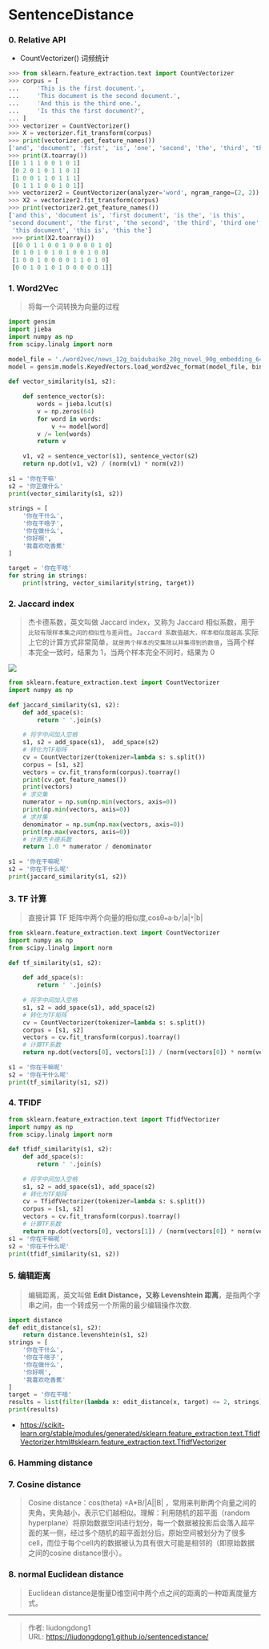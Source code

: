 # SentenceDistance


### 0. Relative API

- CountVectorizer() 词频统计

```python
>>> from sklearn.feature_extraction.text import CountVectorizer
>>> corpus = [
...     'This is the first document.',
...     'This document is the second document.',
...     'And this is the third one.',
...     'Is this the first document?',
... ]
>>> vectorizer = CountVectorizer()
>>> X = vectorizer.fit_transform(corpus)
>>> print(vectorizer.get_feature_names())
['and', 'document', 'first', 'is', 'one', 'second', 'the', 'third', 'this']
>>> print(X.toarray())
[[0 1 1 1 0 0 1 0 1]
 [0 2 0 1 0 1 1 0 1]
 [1 0 0 1 1 0 1 1 1]
 [0 1 1 1 0 0 1 0 1]]
>>> vectorizer2 = CountVectorizer(analyzer='word', ngram_range=(2, 2))
>>> X2 = vectorizer2.fit_transform(corpus)
>>> print(vectorizer2.get_feature_names())
['and this', 'document is', 'first document', 'is the', 'is this',
'second document', 'the first', 'the second', 'the third', 'third one',
 'this document', 'this is', 'this the']
 >>> print(X2.toarray())
 [[0 0 1 1 0 0 1 0 0 0 0 1 0]
 [0 1 0 1 0 1 0 1 0 0 1 0 0]
 [1 0 0 1 0 0 0 0 1 1 0 1 0]
 [0 0 1 0 1 0 1 0 0 0 0 0 1]]
```

### 1. Word2Vec

> 将每一个词转换为向量的过程

```python
import gensim
import jieba
import numpy as np
from scipy.linalg import norm
  
model_file = './word2vec/news_12g_baidubaike_20g_novel_90g_embedding_64.bin'
model = gensim.models.KeyedVectors.load_word2vec_format(model_file, binary=True)
  
def vector_similarity(s1, s2):
           
    def sentence_vector(s):
        words = jieba.lcut(s)
        v = np.zeros(64)
        for word in words:
            v += model[word]
        v /= len(words)
        return v
     
    v1, v2 = sentence_vector(s1), sentence_vector(s2)
    return np.dot(v1, v2) / (norm(v1) * norm(v2))
 
s1 = '你在干嘛'
s2 = '你正做什么'
print(vector_similarity(s1, s2))
 
strings = [
    '你在干什么',
    '你在干啥子',
    '你在做什么',
    '你好啊',
    '我喜欢吃香蕉'
]
  
target = '你在干啥'
for string in strings:
    print(string, vector_similarity(string, target))
```

### 2. Jaccard index

> 杰卡德系数，英文叫做 Jaccard index，又称为 Jaccard 相似系数，用于`比较有限样本集之间的相似性与差异性`。`Jaccard 系数值越大，样本相似度越高`.实际上它的计算方式非常简单，`就是两个样本的交集除以并集得到的数值`，当两个样本完全一致时，结果为 1，当两个样本完全不同时，结果为 0

![](https://lddpicture.oss-cn-beijing.aliyuncs.com/picture/image-20211005195526760.png)

```python
from sklearn.feature_extraction.text import CountVectorizer
import numpy as np
  
def jaccard_similarity(s1, s2):
    def add_space(s):
        return ' '.join(s)
     
    # 将字中间加入空格
    s1, s2 = add_space(s1),  add_space(s2)
    # 转化为TF矩阵
    cv = CountVectorizer(tokenizer=lambda s: s.split())
    corpus = [s1, s2]
    vectors = cv.fit_transform(corpus).toarray()
    print(cv.get_feature_names())
    print(vectors)
    # 求交集
    numerator = np.sum(np.min(vectors, axis=0))
    print(np.min(vectors, axis=0))
    # 求并集
    denominator = np.sum(np.max(vectors, axis=0))
    print(np.max(vectors, axis=0))
    # 计算杰卡德系数
    return 1.0 * numerator / denominator
  
s1 = '你在干嘛呢'
s2 = '你在干什么呢'
print(jaccard_similarity(s1, s2))
```

### 3. TF 计算

> 直接计算 TF 矩阵中两个向量的相似度,cosθ``=``a·b``/``|a|``*``|b|

```python
from sklearn.feature_extraction.text import CountVectorizer
import numpy as np
from scipy.linalg import norm
  
def tf_similarity(s1, s2):
           
    def add_space(s):
        return ' '.join(s)
     
    # 将字中间加入空格
    s1, s2 = add_space(s1), add_space(s2)
    # 转化为TF矩阵
    cv = CountVectorizer(tokenizer=lambda s: s.split())
    corpus = [s1, s2]
    vectors = cv.fit_transform(corpus).toarray()
    # 计算TF系数
    return np.dot(vectors[0], vectors[1]) / (norm(vectors[0]) * norm(vectors[1]))
  
s1 = '你在干嘛呢'
s2 = '你在干什么呢'
print(tf_similarity(s1, s2))
```

### 4. TFIDF

```python
from sklearn.feature_extraction.text import TfidfVectorizer
import numpy as np
from scipy.linalg import norm
 
def tfidf_similarity(s1, s2):
    def add_space(s):
        return ' '.join(s)
     
    # 将字中间加入空格
    s1, s2 = add_space(s1), add_space(s2)
    # 转化为TF矩阵
    cv = TfidfVectorizer(tokenizer=lambda s: s.split())
    corpus = [s1, s2]
    vectors = cv.fit_transform(corpus).toarray()
    # 计算TF系数
    return np.dot(vectors[0], vectors[1]) / (norm(vectors[0]) * norm(vectors[1]))
s1 = '你在干嘛呢'
s2 = '你在干什么呢'
print(tfidf_similarity(s1, s2))
```

### 5. 编辑距离

> 编辑距离，英文叫做 **Edit Distance，又称 Levenshtein 距离**，是指两个字串之间，由一个转成另一个所需的最少编辑操作次数.

```python
import distance
def edit_distance(s1, s2):
    return distance.levenshtein(s1, s2)
strings = [
    '你在干什么',
    '你在干啥子',
    '你在做什么',
    '你好啊',
    '我喜欢吃香蕉'
]
target = '你在干啥'
results = list(filter(lambda x: edit_distance(x, target) <= 2, strings))
print(results)
```

- https://scikit-learn.org/stable/modules/generated/sklearn.feature_extraction.text.TfidfVectorizer.html#sklearn.feature_extraction.text.TfidfVectorizer

### 6. Hamming distance 

### 7. Cosine distance

> Cosine distance：cos(theta) =A*B/|A||B| ，常用来判断两个向量之间的夹角，夹角越小，表示它们越相似。理解：利用随机的超平面（random hyperplane）将原始数据空间进行划分，每一个数据被投影后会落入超平面的某一侧，经过多个随机的超平面划分后，原始空间被划分为了很多cell，而位于每个cell内的数据被认为具有很大可能是相邻的（即原始数据之间的cosine distance很小）。

### 8. normal Euclidean distance

> Euclidean distance是衡量D维空间中两个点之间的距离的一种距离度量方式。


---

> 作者: liudongdong1  
> URL: https://liudongdong1.github.io/sentencedistance/  

